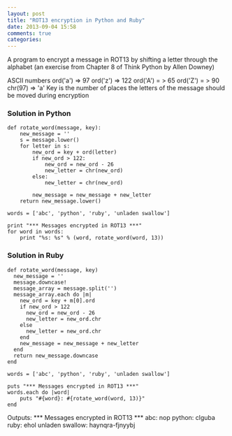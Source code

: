 ```yaml
---
layout: post
title: "ROT13 encryption in Python and Ruby"
date: 2013-09-04 15:58
comments: true
categories:
---
```


A program to encrypt a message in ROT13 by shifting a letter through the alphabet (an exercise from Chapter 8 of Think Python by Allen Downey)

ASCII numbers
ord('a') => 97
ord('z') => 122
ord('A') = > 65
ord('Z') = > 90
chr(97) => 'a'
Key is the number of places the letters of the message should be moved during encryption

### Solution in Python
    def rotate_word(message, key):
        new_message = ''
        s = message.lower()
        for letter in s:
            new_ord = key + ord(letter)
            if new_ord > 122:
                new_ord = new_ord - 26
                new_letter = chr(new_ord)
            else:
                new_letter = chr(new_ord)

            new_message = new_message + new_letter
        return new_message.lower()

    words = ['abc', 'python', 'ruby', 'unladen swallow']

    print "*** Messages encrypted in ROT13 ***"
    for word in words:
        print "%s: %s" % (word, rotate_word(word, 13))

### Solution in Ruby
    def rotate_word(message, key)
      new_message = ''
      message.downcase!
      message_array = message.split('')
      message_array.each do |m|
        new_ord = key + m[0].ord
        if new_ord > 122
          new_ord = new_ord - 26
          new_letter = new_ord.chr
        else
          new_letter = new_ord.chr
        end
        new_message = new_message + new_letter
      end
      return new_message.downcase
    end

    words = ['abc', 'python', 'ruby', 'unladen swallow']

    puts "*** Messages encrypted in ROT13 ***"
    words.each do |word|
        puts "#{word}: #{rotate_word(word, 13)}"
    end

Outputs:
    *** Messages encrypted in ROT13 ***
    abc: nop
    python: clguba
    ruby: ehol
    unladen swallow: haynqra-fjnyybj
